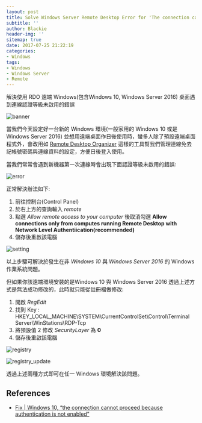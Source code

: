 ```yaml
---
layout: post
title: Solve Windows Server Remote Desktop Error for 'The connection cannot proceed because authentication is not enable and the remote computer requires that authentication be enabled to connect'
subtitle: ''
author: Blackie
header-img: ''
sitemap: true
date: 2017-07-25 21:22:19
categories:
- Windows
tags:
- Windows
- Windows Server
- Remote
---
```


解決使用 RDO 遠端  Windows(包含Windows 10, Windows Server 2016) 桌面遇到連線認證等級未啟用的錯誤

<!-- More -->

![banner](banner.png)

當我們今天設定好一台新的 Windows 環境(一般家用的 Windows 10 或是 Windows Server 2016) 並想用遠端桌面作日後使用時，蠻多人除了預設遠端桌面程式外，會改用如 [Remote Desktop Organizer](http://www.azofreeware.com/2010/06/remote-desktop-organizer-142.html) 這樣的工具幫我們管理連線免去記帳號密碼與連線資料的設定，方便日後登入使用。

當我們常常會遇到新機器第一次連線時會出現下面認證等級未啟用的錯誤:

![error](error.png)

正常解決辦法如下:

1. 前往控制台(Control Panel)
2. 於右上方的查詢輸入 *remote* 
3. 點選 *Allow remote access to your computer* 後取消勾選 **Allow connections only from computes running Remote Desktop with Network Level Authentiication(recommended)**
4. 儲存後重啟該電腦

![setting](setting.png)

以上步驟可解決於發生在非 *Windows 10* 與 *Windows Server 2016* 的 Windows 作業系統問題。

但如果你該遠端環境安裝的是Windows 10 與 Windows Server 2016 透過上述方式是無法成功修改的，此時就只能從註冊檔做修改:

1. 開啟 *RegEdit*
2. 找到 Key : HKEY_LOCAL_MACHINE\SYSTEM\CurrentControlSet\Control\Terminal Server\WinStations\RDP-Tcp
3. 將預設值 2 修改 *SecurityLayer* 為 **0**
4. 儲存後重啟該電腦

![registry](registry.png)

![registry_update](registry_update.png)

透過上述兩種方式即可在任一 Windows 環境解決該問題。

## References ##
- [Fix | Windows 10, “the connection cannot proceed because authentication is not enabled”](https://digitaljive.wordpress.com/2015/07/21/fix-windows-10-the-connection-cannot-proceed-because-authentication-is-not-enabled/)